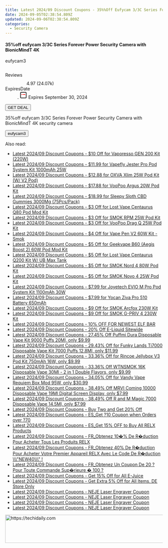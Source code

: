```yaml
---
title: Latest 2024/09 Discount Coupons - 35%%Off Eufycam 3/3C Series Forever Power Security Camera with BionicMindT 4K
date: 2024-09-05T02:38:54.809Z
updated: 2024-09-06T02:38:54.809Z
categories:
  - Security Camera
---
```



<div class="max-w-4xl mx-auto grid grid-cols-1 lg:max-w-5xl lg:gap-x-20 lg:grid-cols-2">
  <div class="relative p-3 col-start-1 row-start-1 flex flex-col-reverse rounded-lg bg-gradient-to-t from-black/75 via-black/0 sm:bg-none sm:row-start-2 sm:p-0 lg:row-start-1">
    <h4 class="mt-1 text-lg font-semibold text-white sm:text-slate-900 md:text-2xl dark:sm:text-white">35%off eufycam 3/3C Series Forever Power Security Camera with BionicMindT 4K</h4>
    <p class="text-sm leading-4 font-medium text-white sm:text-slate-500 dark:sm:text-slate-400">eufycam3</p>
  </div>
  
  <div class="col-start-1 col-end-3 row-start-1 grid gap-4 sm:mb-6 sm:grid-cols-4 lg:col-start-2 lg:row-span-6 lg:row-end-6 lg:mb-0 lg:gap-6">
      <img src="https://static.shareasale.com/image/115200/deal/1200x627eufysecuritycameraandrobovac.jpg" alt="" class="h-60 w-full rounded-lg object-cover sm:col-span-2 sm:h-52 lg:col-span-full" loading="lazy" />
    
  </div>
  <dl class="row-start-2 mt-4 flex items-center text-xs font-medium sm:row-start-3 sm:mt-1 md:mt-2.5 lg:row-start-2">
    <dt class="sr-only">Reviews</dt>
    <dd class="flex items-center text-indigo-600 dark:text-indigo-400">
      <svg width="24" height="24" fill="none" aria-hidden="true" class="mr-1 stroke-current dark:stroke-indigo-500">
        <path d="m12 5 2 5h5l-4 4 2.103 5L12 16l-5.103 3L9 14l-4-4h5l2-5Z" stroke-width="2" stroke-linecap="round" stroke-linejoin="round" />
      </svg>
      <span>4.97 <span class="font-normal text-slate-400">(24.07k)</span></span>
    </dd>
    <dt class="sr-only">ExpiresDate</dt>
    <dd class="flex items-center">
      <svg width="2" height="2" aria-hidden="true" fill="currentColor" class="mx-3 text-slate-300">
        <circle cx="1" cy="1" r="1" />
      </svg>
      <svg width="24" height="24" viewBox="0 0 24 24" fill="none" stroke="currentColor" stroke-width="2">
        <rect x="3" y="3" width="18" height="18" rx="2" fill="#fff" />
        <path d="M6 10L18 10" stroke="red" stroke-width="2" fill="none" />
        <path d="M10 6L10 18" stroke="#fff" stroke-width="2" fill="none" />
      </svg>
      Expires September 30, 2024    </dd>
  </dl>
  <div class="col-start-1 row-start-3 mt-4 self-center sm:col-start-2 sm:row-span-2 sm:row-start-2 sm:mt-0 lg:col-start-1 lg:row-start-3 lg:row-end-4 lg:mt-6">
    <button type="button" onClick="javascript:window.open(decodeURIComponent('https%3A%2F%2Fwww.shareasale.com%2Fu.cfm%3Fd%3D1116684%26m%3D115200%26u%3D4338022'), '_blank');void(0);" class="rounded-lg bg-red-600 px-3 py-2 text-sm font-medium leading-6 text-white">GET DEAL</button>
  </div>
  <p class="col-start-1 mt-4 text-sm leading-6 sm:col-span-2 lg:col-span-1 lg:row-start-4 lg:mt-6 dark:text-slate-400">
  35%off eufycam 3/3C Series Forever Power Security Camera with BionicMindT 4K 
security camera    <div>
      <button type="button" onClick="javascript:window.open(decodeURIComponent('https%3A%2F%2Fwww.shareasale.com%2Fu.cfm%3Fd%3D1116684%26m%3D115200%26u%3D4338022'), '_blank');void(0);" class="bg-green-600 text-white text-sm leading-6 font-medium py-2 px-3 rounded-lg">eufycam3</button>
    </div>
  </p>
</div>
<span class="atpl-alsoreadstyle">Also read:</span>
<div><ul>
<li><a href="https://coupons.techidaily.com/coupon-1106073-share-59344-sale/"><u>Latest 2024/09 Discount Coupons - $10 Off for Vaporesso GEN 200 Kit (220W)</u></a></li>
<li><a href="https://coupons.techidaily.com/coupon-1106105-share-90958-sale/"><u>Latest 2024/09 Discount Coupons - $11.99 for Vapefly Jester Pro Pod System Kit 1000mAh 25W</u></a></li>
<li><a href="https://coupons.techidaily.com/coupon-1106062-share-59344-sale/"><u>Latest 2024/09 Discount Coupons - $12.88 for OXVA Xlim 25W Pod Kit (W/ V2 Pod)</u></a></li>
<li><a href="https://coupons.techidaily.com/coupon-1106071-share-59344-sale/"><u>Latest 2024/09 Discount Coupons - $17.88 for VooPoo Argus 20W Pod Kit</u></a></li>
<li><a href="https://coupons.techidaily.com/coupon-1107186-share-90958-sale/"><u>Latest 2024/09 Discount Coupons - $18.99 for Sleepy Sloth CBD Gummies 3000Mg (75Pcs/Pack)</u></a></li>
<li><a href="https://coupons.techidaily.com/coupon-1106046-share-59344-sale/"><u>Latest 2024/09 Discount Coupons - $3 Off for Lost Vape Centaurus Q80 Pod Mod Kit</u></a></li>
<li><a href="https://coupons.techidaily.com/coupon-1106061-share-59344-sale/"><u>Latest 2024/09 Discount Coupons - $3 Off for SMOK RPM 25W Pod Kit</u></a></li>
<li><a href="https://coupons.techidaily.com/coupon-1106068-share-59344-sale/"><u>Latest 2024/09 Discount Coupons - $3 Off for VooPoo Drag Q 25W Pod Kit</u></a></li>
<li><a href="https://coupons.techidaily.com/coupon-1108191-share-59344-sale/"><u>Latest 2024/09 Discount Coupons - $4 Off for Vape Pen V2 60W Kit - Smok</u></a></li>
<li><a href="https://coupons.techidaily.com/coupon-1106072-share-59344-sale/"><u>Latest 2024/09 Discount Coupons - $5 Off for Geekvape B60 (Aegis Boost 2) 60W Pod Mod Kit</u></a></li>
<li><a href="https://coupons.techidaily.com/coupon-1106054-share-59344-sale/"><u>Latest 2024/09 Discount Coupons - $5 Off for Lost Vape Centaurus Q200 Kit W/ UB Max Tank</u></a></li>
<li><a href="https://coupons.techidaily.com/coupon-1108190-share-59344-sale/"><u>Latest 2024/09 Discount Coupons - $5 Off for SMOK Nord 4 80W Pod Kit</u></a></li>
<li><a href="https://coupons.techidaily.com/coupon-1108189-share-59344-sale/"><u>Latest 2024/09 Discount Coupons - $5 Off for SMOK Novo 4 25W Pod Kit</u></a></li>
<li><a href="https://coupons.techidaily.com/coupon-1106823-share-90958-sale/"><u>Latest 2024/09 Discount Coupons - $7.99 for Joyetech EVIO M Pro Pod System Kit 1100mAh 30W</u></a></li>
<li><a href="https://coupons.techidaily.com/coupon-1106106-share-90958-sale/"><u>Latest 2024/09 Discount Coupons - $7.99 for Yocan Ziva Pro 510 Battery 650mAh</u></a></li>
<li><a href="https://coupons.techidaily.com/coupon-1108188-share-59344-sale/"><u>Latest 2024/09 Discount Coupons - $9 Off for SMOK Arcfox 230W Kit</u></a></li>
<li><a href="https://coupons.techidaily.com/coupon-1106069-share-59344-sale/"><u>Latest 2024/09 Discount Coupons - $9 Off for SMOK G-PRIV 4 230W Kit</u></a></li>
<li><a href="https://coupons.techidaily.com/coupon-1106030-share-59344-sale/"><u>Latest 2024/09 Discount Coupons - 10% OFF FOR NEWEST ELF BAR</u></a></li>
<li><a href="https://coupons.techidaily.com/coupon-1107089-share-122475-sale/"><u>Latest 2024/09 Discount Coupons - 20% Off E-Liquid Sitewide</u></a></li>
<li><a href="https://coupons.techidaily.com/coupon-1062144-share-90958-sale/"><u>Latest 2024/09 Discount Coupons - 27.45% Off Puffmi Dura Disposable Vape Kit 9000 Puffs 20Ml, only $9.99</u></a></li>
<li><a href="https://coupons.techidaily.com/coupon-1061568-share-90958-sale/"><u>Latest 2024/09 Discount Coupons - 29.43% Off for Funky Lands Ti7000 Disposable Vape Kit 7000 Puffs 12.8Ml, only $11.99</u></a></li>
<li><a href="https://coupons.techidaily.com/coupon-1042245-share-90958-sale/"><u>Latest 2024/09 Discount Coupons - 33.36% Off for Rincoe Jellybox V3 Pod Kit 750mAh 16W, only $9.99</u></a></li>
<li><a href="https://coupons.techidaily.com/coupon-1094184-share-90958-sale/"><u>Latest 2024/09 Discount Coupons - 33.36% Off WTNSMOK 16K Disposable Vape 30Ml - 2 in 1 Double Flavors, only $9.99</u></a></li>
<li><a href="https://coupons.techidaily.com/coupon-1035470-share-90958-sale/"><u>Latest 2024/09 Discount Coupons - 34.05% Off for Vandy Vape Requiem Box Mod 95W, only $30.99</u></a></li>
<li><a href="https://coupons.techidaily.com/coupon-1083220-share-90958-sale/"><u>Latest 2024/09 Discount Coupons - 38.49% Off MRVI Coming 10000 Disposable Vape 19Ml Digital Screen Display, only $7.99</u></a></li>
<li><a href="https://coupons.techidaily.com/coupon-1072925-share-90958-sale/"><u>Latest 2024/09 Discount Coupons - 38.49% Off R and M Magic 7000 Disposable Vape 14.5Ml, only $7.99</u></a></li>
<li><a href="https://coupons.techidaily.com/coupon-1106759-share-87684-sale/"><u>Latest 2024/09 Discount Coupons - Buy Two and Get 20% Off</u></a></li>
<li><a href="https://coupons.techidaily.com/coupon-993077-share-92020-sale/"><u>Latest 2024/09 Discount Coupons - ES_Get ?10 Coupon when Orders over ?70</u></a></li>
<li><a href="https://coupons.techidaily.com/coupon-999926-share-92020-sale/"><u>Latest 2024/09 Discount Coupons - ES_Get 15% OFF to Buy All RELX Products</u></a></li>
<li><a href="https://coupons.techidaily.com/coupon-987414-share-92020-sale/"><u>Latest 2024/09 Discount Coupons - FR_Obtenez 10�% De R�duction Pour Acheter Tous Les Produits RELX</u></a></li>
<li><a href="https://coupons.techidaily.com/coupon-987412-share-92020-sale/"><u>Latest 2024/09 Discount Coupons - FR_Obtenez 40% De R�duction Pour Acheter Votre Premier Appareil RELX Avec Le Code De R�duction \\\"NEW40\\\" !</u></a></li>
<li><a href="https://coupons.techidaily.com/coupon-993074-share-92020-sale/"><u>Latest 2024/09 Discount Coupons - FR_Obtenez Un Coupon De 20 ? Pour Toute Commande Sup�rieure � 100 ?</u></a></li>
<li><a href="https://coupons.techidaily.com/coupon-1106088-share-90958-sale/"><u>Latest 2024/09 Discount Coupons - Get 15% Off for All E-Juice</u></a></li>
<li><a href="https://coupons.techidaily.com/coupon-1106028-share-124834-sale/"><u>Latest 2024/09 Discount Coupons - Get Extra 5% Off for All Items, DE Store Only</u></a></li>
<li><a href="https://coupons.techidaily.com/coupon-1039032-share-101855-sale/"><u>Latest 2024/09 Discount Coupons - NEJE Laser Engraver Coupon</u></a></li>
<li><a href="https://coupons.techidaily.com/coupon-1039033-share-101855-sale/"><u>Latest 2024/09 Discount Coupons - NEJE Laser Engraver Coupon</u></a></li>
<li><a href="https://coupons.techidaily.com/coupon-1070219-share-101855-sale/"><u>Latest 2024/09 Discount Coupons - NEJE Laser Engraver Coupon</u></a></li>
<li><a href="https://coupons.techidaily.com/coupon-1070220-share-101855-sale/"><u>Latest 2024/09 Discount Coupons - NEJE Laser Engraver Coupon</u></a></li>
</ul></div>

<ins class="adsbygoogle"
      style="display:block"
      data-ad-client="ca-pub-7571918770474297"
      data-ad-slot="8358498916"
      data-ad-format="auto"
      data-full-width-responsive="true"></ins>
<!-- affiliate ads begin -->
<a href="https://aligracehair.sjv.io/c/5597632/1885932/19272" target="_top" id="1885932">
  <img src="//a.impactradius-go.com/display-ad/19272-1885932" border="0" alt="https://techidaily.com" width="728" height="90"/>
</a>
<img height="0" width="0" src="https://aligracehair.sjv.io/i/5597632/1885932/19272" style="position:absolute;visibility:hidden;" border="0" />
<!-- affiliate ads end -->